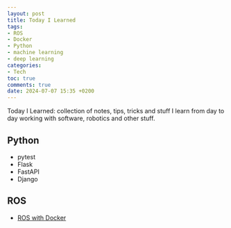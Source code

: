 ```yaml
---
layout: post
title: Today I Learned
tags:
- ROS
- Docker
- Python
- machine learning
- deep learning
categories:
- Tech
toc: true
comments: true
date: 2024-07-07 15:35 +0200
---
```

Today I Learned: collection of notes, tips, tricks and stuff I learn from day to day working with software, robotics and other stuff.
<!--more-->
## Python
- pytest
- Flask
- FastAPI
- Django

## ROS 
- [ROS with Docker](https://github.com/2b-t/docker-for-robotics)
